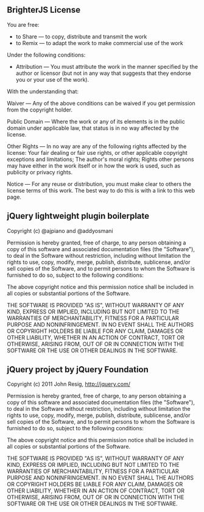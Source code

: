 BrighterJS License
------------------
You are free:

  * to Share — to copy, distribute and transmit the work
  * to Remix — to adapt the work to make commercial use of the work

Under the following conditions:

  * Attribution — You must attribute the work in the manner specified by
  the author or licensor (but not in any way that suggests that they
  endorse you or your use of the work).

With the understanding that:

Waiver — Any of the above conditions can be waived if you get permission
from the copyright holder.

Public Domain — Where the work or any of its elements is in the public
domain under applicable law, that status is in no way affected by the
license.

Other Rights — In no way are any of the following rights affected by the
license: Your fair dealing or fair use rights, or other applicable
copyright exceptions and limitations; The author's moral rights; Rights
other persons may have either in the work itself or in how the work is
used, such as publicity or privacy rights.

Notice — For any reuse or distribution, you must make clear to others
the license terms of this work. The best way to do this is with a link
to this web page.

jQuery lightweight plugin boilerplate
-------------------------------------
Copyright (c) @ajpiano and @addyosmani

Permission is hereby granted, free of charge, to any person obtaining a
copy of this software and associated documentation files (the
"Software"), to deal in the Software without restriction, including
without limitation the rights to use, copy, modify, merge, publish,
distribute, sublicense, and/or sell copies of the Software, and to
permit persons to whom the Software is furnished to do so, subject to
the following conditions:

The above copyright notice and this permission notice shall be included
in all copies or substantial portions of the Software.

THE SOFTWARE IS PROVIDED "AS IS", WITHOUT WARRANTY OF ANY KIND, EXPRESS
OR IMPLIED, INCLUDING BUT NOT LIMITED TO THE WARRANTIES OF
MERCHANTABILITY, FITNESS FOR A PARTICULAR PURPOSE AND NONINFRINGEMENT.
IN NO EVENT SHALL THE AUTHORS OR COPYRIGHT HOLDERS BE LIABLE FOR ANY
CLAIM, DAMAGES OR OTHER LIABILITY, WHETHER IN AN ACTION OF CONTRACT,
TORT OR OTHERWISE, ARISING FROM, OUT OF OR IN CONNECTION WITH THE
SOFTWARE OR THE USE OR OTHER DEALINGS IN THE SOFTWARE.

jQuery project by jQuery Foundation
-----------------------------------
Copyright (c) 2011 John Resig, http://jquery.com/

Permission is hereby granted, free of charge, to any person obtaining a
copy of this software and associated documentation files (the
"Software"), to deal in the Software without restriction, including
without limitation the rights to use, copy, modify, merge, publish,
distribute, sublicense, and/or sell copies of the Software, and to
permit persons to whom the Software is furnished to do so, subject to
the following conditions:

The above copyright notice and this permission notice shall be included
in all copies or substantial portions of the Software.

THE SOFTWARE IS PROVIDED "AS IS", WITHOUT WARRANTY OF ANY KIND, EXPRESS
OR IMPLIED, INCLUDING BUT NOT LIMITED TO THE WARRANTIES OF
MERCHANTABILITY, FITNESS FOR A PARTICULAR PURPOSE AND NONINFRINGEMENT.
IN NO EVENT SHALL THE AUTHORS OR COPYRIGHT HOLDERS BE LIABLE FOR ANY
CLAIM, DAMAGES OR OTHER LIABILITY, WHETHER IN AN ACTION OF CONTRACT,
TORT OR OTHERWISE, ARISING FROM, OUT OF OR IN CONNECTION WITH THE
SOFTWARE OR THE USE OR OTHER DEALINGS IN THE SOFTWARE.
